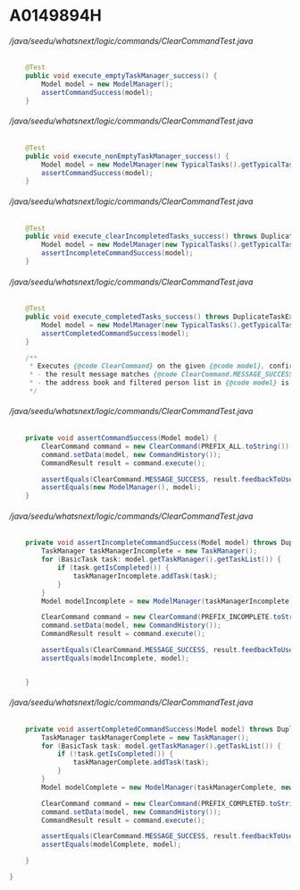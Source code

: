 # A0149894H
###### /java/seedu/whatsnext/logic/commands/ClearCommandTest.java
``` java
    @Test
    public void execute_emptyTaskManager_success() {
        Model model = new ModelManager();
        assertCommandSuccess(model);
    }

```
###### /java/seedu/whatsnext/logic/commands/ClearCommandTest.java
``` java
    @Test
    public void execute_nonEmptyTaskManager_success() {
        Model model = new ModelManager(new TypicalTasks().getTypicalTaskManager(), new UserPrefs());
        assertCommandSuccess(model);
    }

```
###### /java/seedu/whatsnext/logic/commands/ClearCommandTest.java
``` java
    @Test
    public void execute_clearIncompletedTasks_success() throws DuplicateTaskException {
        Model model = new ModelManager(new TypicalTasks().getTypicalTaskManager(), new UserPrefs());
        assertIncompleteCommandSuccess(model);
    }

```
###### /java/seedu/whatsnext/logic/commands/ClearCommandTest.java
``` java
    @Test
    public void execute_completedTasks_success() throws DuplicateTaskException {
        Model model = new ModelManager(new TypicalTasks().getTypicalTaskManager(), new UserPrefs());
        assertCompletedCommandSuccess(model);
    }

    /**
     * Executes {@code ClearCommand} on the given {@code model}, confirms that <br>
     * - the result message matches {@code ClearCommand.MESSAGE_SUCCESS} <br>
     * - the address book and filtered person list in {@code model} is empty <br>
     */
```
###### /java/seedu/whatsnext/logic/commands/ClearCommandTest.java
``` java
    private void assertCommandSuccess(Model model) {
        ClearCommand command = new ClearCommand(PREFIX_ALL.toString());
        command.setData(model, new CommandHistory());
        CommandResult result = command.execute();

        assertEquals(ClearCommand.MESSAGE_SUCCESS, result.feedbackToUser);
        assertEquals(new ModelManager(), model);
    }
```
###### /java/seedu/whatsnext/logic/commands/ClearCommandTest.java
``` java
    private void assertIncompleteCommandSuccess(Model model) throws DuplicateTaskException {
        TaskManager taskManagerIncomplete = new TaskManager();
        for (BasicTask task: model.getTaskManager().getTaskList()) {
            if (task.getIsCompleted()) {
                taskManagerIncomplete.addTask(task);
            }
        }
        Model modelIncomplete = new ModelManager(taskManagerIncomplete, new UserPrefs());

        ClearCommand command = new ClearCommand(PREFIX_INCOMPLETE.toString());
        command.setData(model, new CommandHistory());
        CommandResult result = command.execute();

        assertEquals(ClearCommand.MESSAGE_SUCCESS, result.feedbackToUser);
        assertEquals(modelIncomplete, model);


    }
```
###### /java/seedu/whatsnext/logic/commands/ClearCommandTest.java
``` java
    private void assertCompletedCommandSuccess(Model model) throws DuplicateTaskException {
        TaskManager taskManagerComplete = new TaskManager();
        for (BasicTask task: model.getTaskManager().getTaskList()) {
            if (!task.getIsCompleted()) {
                taskManagerComplete.addTask(task);
            }
        }
        Model modelComplete = new ModelManager(taskManagerComplete, new UserPrefs());

        ClearCommand command = new ClearCommand(PREFIX_COMPLETED.toString());
        command.setData(model, new CommandHistory());
        CommandResult result = command.execute();

        assertEquals(ClearCommand.MESSAGE_SUCCESS, result.feedbackToUser);
        assertEquals(modelComplete, model);

    }

}
```
